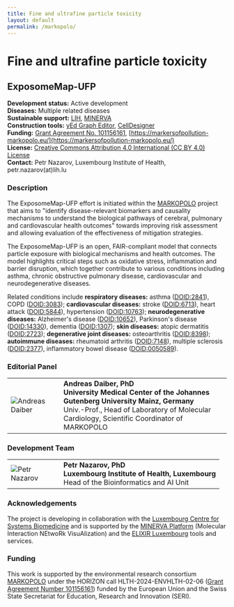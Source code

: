 ```yaml
---
title: Fine and ultrafine particle toxicity
layout: default
permalink: /markopolo/
---
```


# Fine and ultrafine particle toxicity
## ExposomeMap-UFP

**Development status:** Active development  
**Diseases:** Multiple related diseases  
**Sustainable support:** [LIH](https://www.lih.lu/), [MINERVA](https://minerva.pages.uni.lu/)  
**Construction tools:** [yEd Graph Editor](https://www.yworks.com/products/yed), [CellDesigner](https://www.celldesigner.org/)  
**Funding:** [Grant Agreement No. 101156161](https://cordis.europa.eu/project/id/101156161), [https://markersofpollution-markopolo.eu/](https://markersofpollution-markopolo.eu/)  
**License:** [Creative Commons Attribution 4.0 International (CC BY 4.0) License](https://creativecommons.org/licenses/by/4.0/)  
**Contact:** Petr Nazarov, Luxembourg Institute of Health, petr.nazarov(at)lih.lu  

### Description

The ExposomeMap-UFP effort is initiated within the [MARKOPOLO](https://markersofpollution-markopolo.eu/) project that aims to "identify disease-relevant biomarkers and causality mechanisms to understand the biological pathways of cerebral, pulmonary and cardiovascular health outcomes" towards improving risk assessment and allowing evaluation of the effectiveness of mitigation strategies.

The ExposomeMap-UFP is an open, FAIR-compliant model that connects particle exposure with biological mechanisms and health outcomes. The model highlights critical steps such as oxidative stress, inflammation and barrier disruption, which together contribute to various conditions including asthma, chronic obstructive pulmonary disease, cardiovascular and neurodegenerative diseases.

Related conditions include 
**respiratory diseases:** 
asthma ([DOID:2841](https://disease-ontology.org/?id=DOID:2841)), 
COPD ([DOID:3083](https://disease-ontology.org/?id=DOID:3083)); 
**cardiovascular diseases:** 
stroke ([DOID:6713](https://disease-ontology.org/?id=DOID:6713)), 
heart attack ([DOID:5844](https://disease-ontology.org/?id=DOID:5844)), 
hypertension ([DOID:10763](https://disease-ontology.org/?id=DOID:10763)); 
**neurodegenerative diseases:** 
Alzheimer's disease ([DOID:10652](https://disease-ontology.org/?id=DOID:10652)), 
Parkinson's disease ([DOID:14330](https://disease-ontology.org/?id=DOID:14330)), 
dementia ([DOID:1307](https://disease-ontology.org/?id=DOID:1307)); 
**skin diseases:** 
atopic dermatitis ([DOID:2723](https://disease-ontology.org/?id=DOID:2723)); 
**degenerative joint diseases:** 
osteoarthritis ([DOID:8398](https://disease-ontology.org/?id=DOID:8398)); 
**autoimmune diseases:** 
rheumatoid arthritis ([DOID:7148](https://disease-ontology.org/?id=DOID:7148)), 
multiple sclerosis ([DOID:2377](https://disease-ontology.org/?id=DOID:2377)), 
inflammatory bowel disease ([DOID:0050589](https://disease-ontology.org/?id=DOID:0050589)).

<!--Related conditions include: <br>
**respiratory diseases:** <br>
asthma ([DOID:2841](https://disease-ontology.org/?id=DOID:2841)), 
COPD ([DOID:3083](https://disease-ontology.org/?id=DOID:3083)), <br>
**cardiovascular diseases:** <br>
stroke ([DOID:6713](https://disease-ontology.org/?id=DOID:6713)), 
heart attack ([DOID:5844](https://disease-ontology.org/?id=DOID:5844)), 
hypertension ([DOID:10763](https://disease-ontology.org/?id=DOID:10763)), <br>
**neurodegenerative diseases:** <br>
Alzheimer's disease ([DOID:10652](https://disease-ontology.org/?id=DOID:10652)), 
Parkinson's disease ([DOID:14330](https://disease-ontology.org/?id=DOID:14330)), 
dementia ([DOID:1307](https://disease-ontology.org/?id=DOID:1307)), <br>
**skin diseases:** <br>
atopic dermatitis ([DOID:2723](https://disease-ontology.org/?id=DOID:2723)), <br>
**degenerative joint diseases:** <br>
osteoarthritis ([DOID:8398](https://disease-ontology.org/?id=DOID:8398)), <br>
**autoimmune diseases:** <br>
rheumatoid arthritis ([DOID:7148](https://disease-ontology.org/?id=DOID:7148)), 
multiple sclerosis ([DOID:2377](https://disease-ontology.org/?id=DOID:2377)), 
inflammatory bowel disease ([DOID:0050589](https://disease-ontology.org/?id=DOID:0050589)), <br>
and many others.-->

### Editorial Panel

<table>
<tr>
<td style="width: 105px;"><img src="../images/team/AndreasDaiber.jpg" alt="Andreas Daiber" /></td>
<td><strong>Andreas Daiber, PhD</strong><br /><strong>University Medical Center of the Johannes Gutenberg University Mainz, Germany</strong><br /> Univ.-Prof., Head of Laboratory of Molecular Cardiology, Scientific Coordinator of MARKOPOLO</td>
</tr>
</table>

### Development Team

<table>
  <!--
<tr>
<td style="width: 105px;"><img src="../images/team/AlexanderMazein.jpg" alt="Alexander Mazein" /></td>
<td><strong>Alexander Mazein, PhD</strong><br /><strong>Luxembourg Institute of Health, Luxembourg</strong><br />
Researcher at the Multi-omics Data Science Research Group</td>
</tr>
<tr>
<td style="width: 105px;"><img src="../images/team/MarekOstaszewski.jpg" alt="Marek Ostaszewski" /></td>
<td><strong>Marek Ostaszewski, PhD</strong><br /><strong>University of Luxembourg, Luxembourg</strong><br />
Research Scientist at the Luxembourg Centre for Systems Biomedicine</td>
</tr>
<tr>
<td style="width: 105px;"><img src="../images/team/AhmedHemedan.jpg" alt="Ahmed Hemedan" /></td>
<td><strong>Ahmed Hemedan, PhD</strong><br /><strong>Luxembourg Institute of Health, Luxembourg</strong><br />
Postdoctoral Fellow at the Department of Transversal Translational Medicine</td>
</tr>
  -->
<tr>
<td style="width: 105px;"><img src="../images/team/PetrNazarov.jpg" alt="Petr Nazarov" /></td>
<td><strong>Petr Nazarov, PhD</strong><br /><strong>Luxembourg Institute of Health, Luxembourg</strong><br />
Head of the Bioinformatics and AI Unit</td>
</tr>
</table>

### Acknowledgements

The project is developing in collaboration with the [Luxembourg Centre for Systems Biomedicine](https://www.uni.lu/lcsb-en/) and is supported by the [MINERVA Platform](https://minerva.pages.uni.lu/doc/) (Molecular Interaction NEtwoRk VisuAlization) and the [ELIXIR Luxembourg](https://elixir-luxembourg.org/) tools and services. 

### Funding

This work is supported by the environmental research consortium [MARKOPOLO](https://markersofpollution-markopolo.eu/) under the HORIZON call HLTH-2024-ENVHLTH-02-06 ([Grant Agreement Number 101156161](https://cordis.europa.eu/project/id/101156161)) funded by the European Union and the Swiss State Secretariat for Education, Research and Innovation (SERI).

<!-- The work was also supported by the environmental research consortium MARKOPOLO, which is funded by the European Union (grant agreement number 101156161) and the Swiss State Secretariat for Education, Research and Innovation (SERI). Views and opinions expressed are, however, those of the author(s) only and do not necessarily reflect those of the European Union, the European Health and Digital Executive Agency (HADEA) or the SERI. Neither the European Union nor the granting authorities can be held responsible for them.-->

<!--The work was supported by the environmental research consortium MARKOPOLO, which is funded by the European Union (Grant Agreement Number 101156161) and the Swiss State Secretariat for Education, Research and Innovation (SERI). Views and opinions expressed are, however, those of the authors only and do not necessarily reflect those of the European Union, the European Health and Digital Executive Agency (HADEA) or the SERI. Neither the European Union nor the granting authorities can be held responsible for them.-->

<!--The work is supported by the environmental research consortium MARKOPOLO under the HORIZON call HLTH-2024-ENVHLTH-02-06 (Grant Agreement Number 101156161) funded by the European Union and the Swiss State Secretariat for Education, Research and Innovation (SERI).-->
